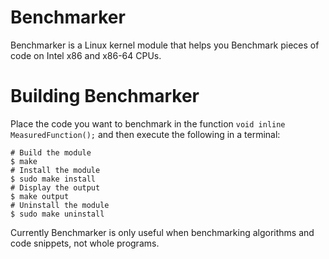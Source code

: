 # Benchmarker
Benchmarker is a Linux kernel module that helps you Benchmark pieces of code on Intel x86 and x86-64 CPUs.

# Building Benchmarker
Place the code you want to benchmark in the function `void inline MeasuredFunction();` and then execute the following in a terminal:
```
# Build the module
$ make
# Install the module
$ sudo make install
# Display the output
$ make output
# Uninstall the module
$ sudo make uninstall
```
Currently Benchmarker is only useful when benchmarking algorithms and code snippets, not whole programs.
